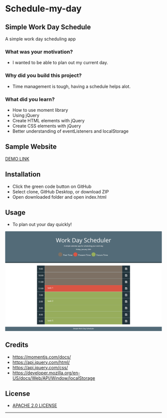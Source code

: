 # Schedule-my-day
## Simple Work Day Schedule
A simple work day scheduling app

### What was your motivation?
- I wanted to be able to plan out my current day.

### Why did you build this project?
- Time management is tough, having a schedule helps alot.

### What did you learn?
- How to use moment library
- Using jQuery
- Create HTML elements with jQuery
- Create CSS elements with jQuery
- Better understanding of eventListeners and localStorage

## Sample Website
[DEMO LINK](https://bdubz93.github.io/Schedule-my-day/) 
## Installation
- Click the green code button on GitHub
- Select clone, GitHub Desktop, or download ZIP
- Open downloaded folder and open index.html
## Usage
- To plan out your day quickly!

![Website full page screenshot](screenshot.png)

## Credits
- https://momentjs.com/docs/
- https://api.jquery.com/html/
- https://api.jquery.com/css/
- https://developer.mozilla.org/en-US/docs/Web/API/Window/localStorage

## License
- [APACHE 2.0 LICENSE](license)
---